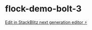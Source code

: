 # flock-demo-bolt-3

[Edit in StackBlitz next generation editor ⚡️](https://stackblitz.com/~/github.com/shivamdubss/flock-demo-bolt-3)